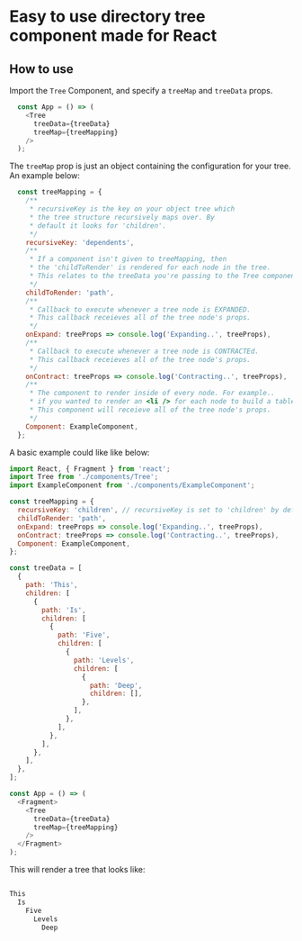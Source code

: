 # Easy to use directory tree component made for React

## How to use

Import the ```Tree``` Component, and specify a ```treeMap``` and ```treeData``` props.

```javascript
  const App = () => (
    <Tree
      treeData={treeData}
      treeMap={treeMapping}
    />
  );
```

The ```treeMap``` prop is just an object containing the configuration for your tree. An example below:

```javascript
  const treeMapping = {
    /**
     * recursiveKey is the key on your object tree which
     * the tree structure recursively maps over. By
     * default it looks for 'children'.
     */
    recursiveKey: 'dependents',
    /**
     * If a component isn't given to treeMapping, then
     * the 'childToRender' is rendered for each node in the tree.
     * This relates to the treeData you're passing to the Tree component.
     */
    childToRender: 'path',
    /**
     * Callback to execute whenever a tree node is EXPANDED.
     * This callback receieves all of the tree node's props.
     */
    onExpand: treeProps => console.log('Expanding..', treeProps),
    /**
     * Callback to execute whenever a tree node is CONTRACTEd.
     * This callback receieves all of the tree node's props.
     */
    onContract: treeProps => console.log('Contracting..', treeProps),
    /**
     * The component to render inside of every node. For example.. 
     * if you wanted to render an <li /> for each node to build a table.
     * This component will receieve all of the tree node's props. 
     */
    Component: ExampleComponent,
  };
```

A basic example could like like below: 

```javascript
import React, { Fragment } from 'react';
import Tree from './components/Tree';
import ExampleComponent from './components/ExampleComponent';

const treeMapping = {
  recursiveKey: 'children', // recursiveKey is set to 'children' by default
  childToRender: 'path',
  onExpand: treeProps => console.log('Expanding..', treeProps),
  onContract: treeProps => console.log('Contracting..', treeProps),
  Component: ExampleComponent,
};

const treeData = [
  {
    path: 'This',
    children: [
      {
        path: 'Is',
        children: [
          {
            path: 'Five',
            children: [
              {
                path: 'Levels',
                children: [
                  {
                    path: 'Deep',
                    children: [],
                  },
                ],
              },
            ],
          },
        ],
      },
    ],
  },
];

const App = () => (
  <Fragment>
    <Tree
      treeData={treeData}
      treeMap={treeMapping}
    />
  </Fragment>
);
```

This will render a tree that looks like:

  ```bash

  This
    Is
      Five
        Levels
          Deep
  ```